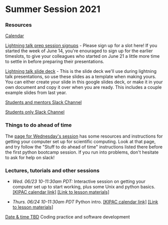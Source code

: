 # Summer Session 2021

### Resources

[Calendar](https://calendar.google.com/calendar/embed?src=sl1lhbut8qilv2r0r5on0pk33g%40group.calendar.google.com)

[Lightning talk prep session signups](https://docs.google.com/spreadsheets/d/1gXpkkePg-ZEikMkkPH5I6xGIi4tCRsGPbTW3icG3fuM/edit?usp=sharing) - Please sign up for a slot here! If you started the week of June 14, you're enouraged to sign up for the earlier timeslots, to give your colleagues who started on June 21 a little more time to settle in before preparing their presentations. 

[Lightning talk slide deck](https://docs.google.com/presentation/d/1Fh4qTumVxBjQfoLfhf5IL1LcqkheJtf-lBriIZFXrDs/edit?usp=sharing) - This is the slide deck we'll use during lightning talk presentations, so use these slides as a template when making yours. You can either create your slide in this google slides deck, or make it in your own document and copy it over when you are ready. This includes a couple example slides from last year.

[Students and mentors Slack Channel](https://kipac-group.slack.com/archives/C015E6823FX)

[Students only Slack Channel](https://kipac-group.slack.com/archives/C0158RBP5K8) 

### Things to do ahead of time
The [page for Wednesday's session](062321_Setup.md) has some resources and instructions for getting your computer set up for scientific computing. Look at that page, and try follow the "Stuff to do ahead of time" instructions listed there before the first python bootcamp session. If you run into problems, don't hesitate to ask for help on slack!


### Lectures, tutorials and other sessions

- *Wed. 06/23 10-11:30am PDT:* Interactive session on getting your computer set up to start working, plus some Unix and python basics. [[KIPAC calendar link]](https://kipac.stanford.edu/events/computing-bootcamp) [[Link to lesson materials]](062321_Setup.md)

- *Thurs. 06/24 10-11:30am PDT* Python intro. [[KIPAC calendar link]](https://kipac.stanford.edu/events/computing-bootcamp-0) [[Link to lesson materials]](062421_Python.md)

[Date & time TBD](coding_practice.md) Coding practice and software development


